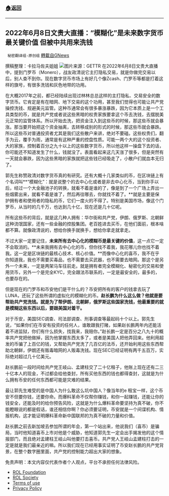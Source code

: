 ###  [:house:返回](README.md)
---


## 2022年6月8日文贵大直播：“模糊化”是未来数字货币最关键价值 但被中共用来洗钱
` 秘密翻译组-原创组` [轉載自GNews](https://gnews.org/zh-hans/2689082/)

撰稿整理：卡拉马佐夫姐姐
 ![](https://assets.gnews.org/wp-content/uploads/2022/06/20220608-2022年6月8日文贵大直播：币安为何如此之脏？_1654722145.jpg)图片来源：GETTR 
在2022年6月8日文贵大直播中，提到门罗币（Monero），战友政清说它主打隐私交易，就是你做完交易以后，别人查不到你。现在数字货币市场上有好几个像Zcash、门罗币等都是打着这样的旗号，有很多洗钱和灰色地带的功用。
 
在大概2017年之前，都已经陆续出现过林林总总这样的主打隐私、交易安全的数字货币。它肯定是有在暗网、地下交易的这个功用，甚至我们觉得也可能让共产党操控洗钱、规避美元监管。这种币通常会有很多暴涨暴跌，因为它本质上是一个工具类型的币，就是共产党或者说这些黑暗的权贵家族要拿这个币去洗钱，去摆脱美元正常的监管体系。所以开始去洗，把资金注入到这些币的时候，那这些币就会暴涨。那当要开始把这个资金抽离，去转移成别的形式的时候，那这些币就会暴跌。所以这些币对普通投资者尤其是我们这些散户来讲，绝对不要碰。这些权贵们，翻手为云，覆手为雨，通常是有这种严重的控盘性质。可能一两个大的这个投资者、大的家族，控制着百分之九十以上的这些数字货币，所以他这样一操盘下去的话，你可能还不知道发生了什么，钱就没了。表面看起来这几天涨了很多，但是突然有一天就会暴跌，因为这些黑暗的家族就把这些钱已经吸走了，小散户们就血本无归了。
 
郭先生称赞政清对数字货币真的有研究。还有大概十几家类似的币，在区块链上有个名词叫**“模糊化”：就是说整个的去中心化或者是非去中心化币，当到你手以后，经过一个大金融池子的转换，就看不着是谁的了，像是到了一个广场上弄出一些烟雾出来，就看不着是谁了，然后再往哪去，你就找不着了。**就是主要是保护拥有者和使用者的隐私的币，它们一度火的不得了。特别是美国市场，像这个门罗币，从当时的几千万，也达到几十亿，现在还是几十亿呢。
 
所有这些币的背后，就是这几种人拥有：华尔街和共产党，伊朗、俄罗斯、北朝鲜这种流氓国家，还有一些金融的控股集团。老百姓进去买币，在他们面前，根本啥都不算。就像政清说的，想给你换手就换手，想给你拿走就拿走。
 
不过大家一定要记住，**未来所有去中心化的模糊币是最关键的价值**，这一点它一定不会取消的。**未来我拥有去中心化的币，但你找不着我，我花哪儿你也找不着我。这一定是区块链的最核心技术、核心价值。**而像中心化的喜币，我不在乎你知道我，我也不需要买毒品，也不需要去买武器，也不需要去暗网。那这个是另外一个未来，一定是两架马车往前走。就是拥有者完全模糊化、秘密化的交易和使用货币，另外一个是完全KYC，完全跟法币联系的，一定是最安全的，最多的，也要存在的。
 
但是现在的门罗币和币安他们是干什么的？币安把所有的客户的钱拿去玩了LUNA，还玩了这些所谓的虚拟化的模糊化的币。**赵长鹏为什么这么做？他就是要帮助共产党洗钱。就是为了帮伊朗、北朝鲜，俄罗斯这些国家洗钱，他最重要的就是模糊这些东西以后，要跟美国对着干。**
 
对于币安，美国SEC调查、司法部调查、刑事调查等最起码十个以上。郭先生说，“如果你们在币安有投资的任何人，谁敢跟我打赌，如果赵长鹏两年内还能活着不进监狱，你们有什么损失，找我来，我赔你。”赵长鹏一定是百分之八九十的概率共产党把他做掉，因为他掌握东西太多了，或者是美国人把他弄回来。他利用超发的币骗了上百亿的钱，又帮助共产党洗了几百亿的法币，还开始利用这些东西帮助北朝鲜，伊朗还有贩毒暗网的人贩毒洗钱。现在SEC已经证明有两千五百万，实际绝对超过几十亿美元。
 
赵长鹏前一段时间给共产党王岐山、孟建柱交了二十亿租子，他账上现在还有二三十亿本人的现金，不过都会给他查封，所有买他东西的钱也都得查封，这就是为什么拥有币安的任何东西都可能是灾难的结果。
 
最让郭先生难受的是中国人为什么敢这么坑中国人？像当年的e 租宝一样，这个币安不但要你钱，还要你命。而爆料革命不仅帮你赚钱，和你一起赚钱，还能让你的钱安全，还能及时的给你预告风险，这就是为什么爆料革命要坚持为真不破，你不能瞪眼说的都是假话，谁还相信你啊？你必须要证明，币安就是一个间谍机构、情报机构，这才能证明爆料革命新中国联邦的为真不破的力量和价值。
 
赵长鹏之前去新加坡去参加所谓的年会，第一个站出来，他说我们（喜币）是骗局，当时他知道喜币上市对他是个威胁，他知道郭先生一定会出手揭发他的这个情报部门，而且绝对孟建柱王岐山叫他要打击喜币。共产党人王岐山孟建柱打击的一定是就是我们最亲近的嘛。所以我们现在已经用事实证明了币安赵长鹏的共产党背景，在整个数字圈里面，共产党的控制能力超出大家的想象。

免责声明：本文内容仅代表作者个人观点，平台不承担任何法律风险。
  
- [ROL Foundation](https://rolfoundation.org/)
- [ROL Society](https://rolsociety.org/)
- [Terms of use](https://gnews.org/terms-of-use-3/)
- [Privacy Policy](https://gnews.org/privacy-policy/)

